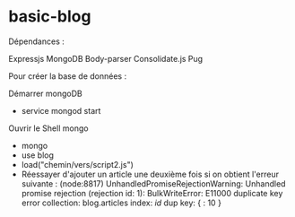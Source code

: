 # basic-blog

Dépendances :

Expressjs
MongoDB
Body-parser
Consolidate.js
Pug

Pour créer la base de données :

Démarrer mongoDB
- service mongod start

Ouvrir le Shell mongo
 - mongo
 - use blog
 - load("chemin/vers/script2.js")
 - Réessayer d'ajouter un article une deuxième fois si on obtient l'erreur suivante : (node:8817) UnhandledPromiseRejectionWarning: Unhandled promise rejection (rejection id: 1): BulkWriteError: E11000 duplicate key error collection: blog.articles index: _id_ dup key: { : 10 }

